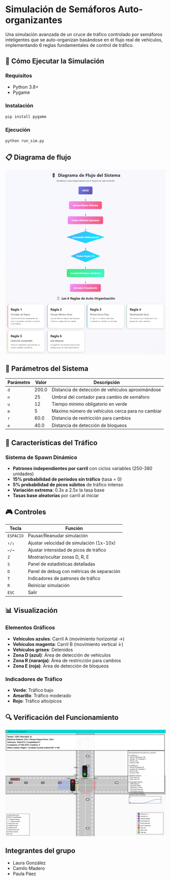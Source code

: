 # Simulación de Semáforos Auto-organizantes

Una simulación avanzada de un cruce de tráfico controlado por semáforos inteligentes que se auto-organizan basándose en el flujo real de vehículos, implementando 6 reglas fundamentales de control de tráfico.

## 🚀 Cómo Ejecutar la Simulación

### Requisitos
- Python 3.8+
- Pygame

### Instalación
```bash
pip install pygame
```

### Ejecución
```bash
python run_sim.py
```

## 📋 Diagrama de flujo

![Funcionamiento del programa](src/diagrama.png)


## 🎯 Parámetros del Sistema

| Parámetro | Valor | Descripción |
|-----------|-------|-------------|
| `d` | 200.0 | Distancia de detección de vehículos aproximándose |
| `n` | 25 | Umbral del contador para cambio de semáforo |
| `u` | 12 | Tiempo mínimo obligatorio en verde |
| `m` | 5 | Máximo número de vehículos cerca para no cambiar |
| `r` | 60.0 | Distancia de restricción para cambios |
| `e` | 40.0 | Distancia de detección de bloqueos |

## 🚗 Características del Tráfico

### **Sistema de Spawn Dinámico**
- **Patrones independientes por carril** con ciclos variables (250-380 unidades)
- **15% probabilidad de períodos sin tráfico** (tasa = 0)
- **5% probabilidad de picos súbitos** de tráfico intenso
- **Variación extrema**: 0.3x a 2.5x la tasa base
- **Tasas base aleatorias** por carril al iniciar

## 🎮 Controles

| Tecla | Función |
|-------|---------|
| `ESPACIO` | Pausar/Reanudar simulación |
| `↑/↓` | Ajustar velocidad de simulación (1x-10x) |
| `←/→` | Ajustar intensidad de picos de tráfico |
| `Z` | Mostrar/ocultar zonas D, R, E |
| `S` | Panel de estadísticas detalladas |
| `D` | Panel de debug con métricas de separación |
| `T` | Indicadores de patrones de tráfico |
| `R` | Reiniciar simulación |
| `ESC` | Salir |

## 📊 Visualización

### **Elementos Gráficos**
- **Vehículos azules**: Carril A (movimiento horizontal →)
- **Vehículos magenta**: Carril B (movimiento vertical ↓)  
- **Vehículos grises**: Detenidos
- **Zona D (azul)**: Área de detección de vehículos
- **Zona R (naranja)**: Área de restricción para cambios
- **Zona E (roja)**: Área de detección de bloqueos

### **Indicadores de Tráfico**
- **Verde**: Tráfico bajo
- **Amarillo**: Tráfico moderado
- **Rojo**: Tráfico alto/picos


## 🔍 Verificación del Funcionamiento

![Funcionamiento del programa](src/funcionamiento.png)

## Integrantes del grupo

- Laura González
- Camilo Madero    
- Paula Páez

